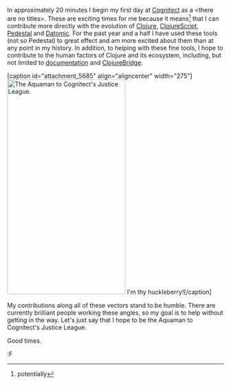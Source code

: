 In approximately 20 minutes I begin my first day at [Cognitect](http://cognitect.com/) as a &lt;there are no titles&gt;.  These are exciting times for me because it means[^1] that I can contribute more directly with the evolution of [Clojure](http://www.clojure.org), [ClojureScript](http://www.clojurescript.net), [Pedestal](http://pedestal.io/) and [Datomic](http://www.datomic.com). For the past year and a half I have used these tools (not so Pedestal) to great effect and am more excited about them than at any point in my history.  In addition, to helping with these fine tools, I hope to contribute to the human factors of Clojure and its ecosystem, including, but not limited to [documentation](http://www.clojure.com) and [ClojureBridge](http://www.clojurebridge.org/).

[^1]: potentially

[caption id="attachment_5685" align="aligncenter" width="275"]<a href="http://blog.fogus.me/wp-content/uploads/2014/02/aq.jpg"><img src="http://blog.fogus.me/wp-content/uploads/2014/02/aq.jpg" alt="The Aquaman to Cognitect&#039;s Justice League." width="275" height="498" class="size-full wp-image-5685" /></a> I'm thy huckleberry![/caption]

My contributions along all of these vectors stand to be humble.  There are currently brilliant people working these angles, so my goal is to help without getting in the way.  Let's just say that I hope to be the Aquaman to Cognitect's Justice League.

Good times.

:F
